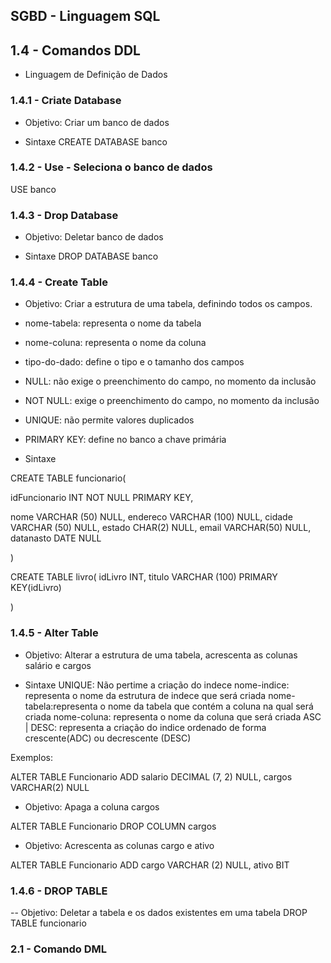 ## SGBD - Linguagem SQL

## 1.4 - Comandos DDL
- Linguagem de Definição de Dados

### 1.4.1 - Criate Database
- Objetivo: Criar um banco de dados

- Sintaxe
CREATE DATABASE banco

### 1.4.2 - Use - Seleciona o banco de dados
USE banco

### 1.4.3 - Drop Database
- Objetivo: Deletar banco de dados

- Sintaxe
DROP DATABASE banco

### 1.4.4 - Create Table
- Objetivo: Criar a estrutura de uma tabela, definindo todos os campos.

- nome-tabela: representa o nome da tabela
- nome-coluna: representa o nome da coluna
- tipo-do-dado: define o tipo e o tamanho dos campos
- NULL: não exige o preenchimento do campo, no momento da inclusão
- NOT NULL: exige o preenchimento do campo, no momento da inclusão
- UNIQUE: não permite valores duplicados
- PRIMARY KEY: define no banco a chave primária

- Sintaxe

CREATE TABLE funcionario(

idFuncionario INT NOT NULL PRIMARY KEY,

nome VARCHAR (50) NULL,
endereco VARCHAR (100) NULL,
cidade VARCHAR (50) NULL,
estado CHAR(2) NULL,
email VARCHAR(50) NULL,
datanasto DATE NULL

)


CREATE TABLE livro(
idLivro INT,
titulo VARCHAR (100)
PRIMARY KEY(idLivro)

)


### 1.4.5 - Alter Table
- Objetivo: Alterar a estrutura de uma tabela, acrescenta as colunas salário e cargos

- Sintaxe
UNIQUE: Não pertime a criação do indece
nome-indice: representa o nome da estrutura de indece que será criada
nome-tabela:representa o nome da tabela que contém a coluna na qual será criada
nome-coluna: representa o nome da coluna que será criada
ASC | DESC: representa a criação do indice ordenado de forma crescente(ADC) ou decrescente (DESC)

Exemplos:

ALTER TABLE Funcionario ADD
salario DECIMAL (7, 2) NULL,
cargos VARCHAR(2) NULL

- Objetivo: Apaga a coluna cargos

ALTER TABLE Funcionario
DROP COLUMN cargos

- Objetivo: Acrescenta as colunas cargo e ativo

ALTER TABLE Funcionario ADD
cargo VARCHAR (2) NULL,
ativo BIT

### 1.4.6 - DROP TABLE
-- Objetivo: Deletar a tabela e os dados existentes em uma tabela
DROP TABLE funcionario


### 2.1 - Comando DML










